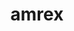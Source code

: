 ---
title: "amrex"
layout: cache
categories: [package, v0.18.0]
meta: {"versions": ["22.05"], "compilers": ["gcc@=7.5.0"], "oss": ["ubuntu18.04"], "platforms": ["linux"], "targets": ["x86_64"], "stacks": ["e4s", "root"], "num_specs": 2, "num_specs_by_stack": {"root": 2, "e4s": 2}}
spec_details: [{"hash": "cityq44mtsf2swxuxhizm46yrg3wcfg7", "compiler": "gcc@=7.5.0", "versions": ["22.05"], "os": "ubuntu18.04", "platform": "linux", "target": "x86_64", "variants": ["~amrdata", "build_type=RelWithDebInfo", "~cuda", "dimensions=3", "~eb", "~fortran", "~hdf5", "~hypre", "~ipo", "+linear_solvers", "+mpi", "~openmp", "~particles", "~petsc", "~pic", "~plotfile_tools", "precision=double", "~rocm", "~shared", "~sundials", "~tiny_profile"], "stacks": ["root", "e4s"], "size": "-", "tarball": "https://binaries.spack.io/v0.18.0/build_cache/linux-ubuntu18.04-x86_64/gcc-7.5.0/amrex-22.05/linux-ubuntu18.04-x86_64-gcc-7.5.0-amrex-22.05-cityq44mtsf2swxuxhizm46yrg3wcfg7.spack"}, {"hash": "gnabdnpiiuif2cbdtljp7ujgv4ysnwha", "compiler": "gcc@=7.5.0", "versions": ["22.05"], "os": "ubuntu18.04", "platform": "linux", "target": "x86_64", "variants": ["~amrdata", "build_type=RelWithDebInfo", "+cuda", "cuda_arch=70", "dimensions=3", "~eb", "~fortran", "~hdf5", "~hypre", "~ipo", "+linear_solvers", "+mpi", "~openmp", "~particles", "~petsc", "~pic", "~plotfile_tools", "precision=double", "~rocm", "~shared", "~sundials", "~tiny_profile"], "stacks": ["root", "e4s"], "size": "-", "tarball": "https://binaries.spack.io/v0.18.0/build_cache/linux-ubuntu18.04-x86_64/gcc-7.5.0/amrex-22.05/linux-ubuntu18.04-x86_64-gcc-7.5.0-amrex-22.05-gnabdnpiiuif2cbdtljp7ujgv4ysnwha.spack"}]
---